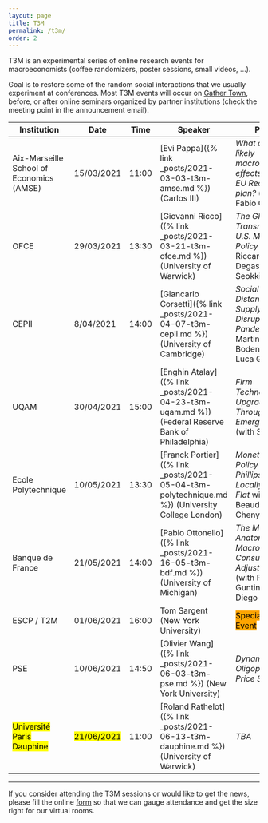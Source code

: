 ```yaml
---
layout: page
title: T3M
permalink: /t3m/
order: 2
---
```


T3M is an experimental series of online research events for macroeconomists (coffee randomizers, poster sessions, small videos, ...). 

Goal is to restore some of the random social interactions that we usually experiment at conferences.
Most T3M events will occur on [Gather Town](https://gather.town/), before, or after online seminars organized by partner institutions (check the meeting point in the announcement email).

| Institution                              | Date                    | Time  | Speaker                                                                                          | Paper                                                                                                |
| ---------------------------------------- | ----------------------- | ----- | ------------------------------------------------------------------------------------------------ | ---------------------------------------------------------------------------------------------------- |
| Aix-Marseille School of Economics (AMSE) | 15/03/2021              | 11:00 | [Evi Pappa]({% link _posts/2021-03-03-t3m-amse.md %})  (Carlos III)                              | *What are the likely macroeconomic effects of the EU Recovery plan?* (with Fabio Canova)             |
| OFCE                                     | 29/03/2021              | 13:30 | [Giovanni Ricco]({% link _posts/2021-03-21-t3m-ofce.md %})  (University of Warwick)              | *The Global Transmission of U.S. Monetary Policy* (with Riccardo Degasperi and Seokki Hong)          |
| CEPII                                    | 8/04/2021               | 14:00 | [Giancarlo Corsetti]({% link _posts/2021-04-07-t3m-cepii.md %}) (University of Cambridge)        | *Social Distancing and Supply Disruptions in a Pandemic* (with Martin Bodenstein and Luca Guerrieri) |
| UQAM                                     | 30/04/2021              | 15:00 | [Enghin Atalay]({% link _posts/2021-04-23-t3m-uqam.md %}) (Federal Reserve Bank of Philadelphia) | *Firm Technology Upgrading Through Emerging Work* (with Sarada)                                      |
| Ecole Polytechnique                      | 10/05/2021              | 13:30 | [Franck Portier]({% link _posts/2021-05-04-t3m-polytechnique.md %}) (University College London)  | *Monetary Policy when the  Phillips Curve is Locally Quite Flat* with Paul Beaudry and Chenyu Hou    |
| Banque de France                         | 21/05/2021              | 14:00 | [Pablo Ottonello]({% link _posts/2021-16-05-t3m-bdf.md %}) (University of Michigan)              | *The Micro Anatomy of Macro Consumption Adjustments* (with Rafael Guntin and Diego Perez)            |
| ESCP / T2M                               | 01/06/2021              | 16:00 | Tom Sargent  (New York University)                                                               | <mark style="background-color: orange">Special VR Event<mark>                                        |
| PSE                                      | 10/06/2021              | 14:50 | [Olivier Wang]({% link _posts/2021-06-03-t3m-pse.md %})  (New York University)                   | *Dynamic Oligopoly and Price Stickiness*                                                             |
| <mark>Université Paris Dauphine</mark>   | <mark>21/06/2021</mark> | 11:00 | [Roland Rathelot]({% link _posts/2021-06-13-t3m-dauphine.md %})  (University of Warwick)                                                         | *TBA*                                                                                                |

---

If you consider attending the T3M sessions or would like to get the news, please fill the online [form](https://forms.gle/r4CaeMBBKRHB31kB7) so that we can gauge attendance and get the size right for our virtual rooms.
